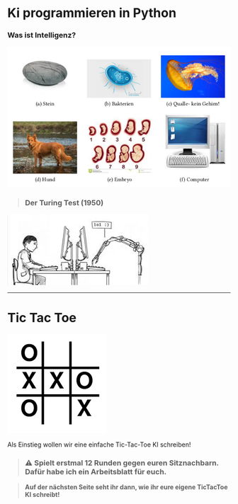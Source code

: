 # Ki programmieren in Python

### Was ist Intelligenz?

![was davon ist intelligent?](img/intelligenz.png)

> ### Der Turing Test (1950)

![turing test](img/turing-test.png)

<hr>

# Tic Tac Toe

![tic tac toe](img/tic-tac-toe.png)

Als Einstieg wollen wir eine einfache Tic-Tac-Toe KI schreiben! 

> ### ⚠️ Spielt erstmal 12 Runden gegen euren Sitznachbarn. Dafür habe ich ein Arbeitsblatt für euch. 

> **Auf der nächsten Seite seht ihr dann, wie ihr eure eigene TicTacToe KI schreibt!**
